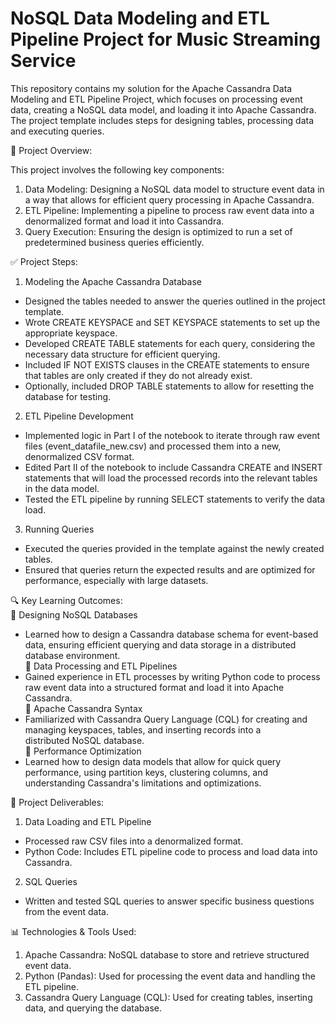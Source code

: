 # NoSQL Data Modeling and ETL Pipeline Project for Music Streaming Service 
This repository contains my solution for the Apache Cassandra Data Modeling and ETL Pipeline Project, which focuses on processing event data, 
creating a NoSQL data model, and loading it into Apache Cassandra. The project template includes steps for designing tables, processing data 
and executing queries.

🚀 Project Overview:<br>

This project involves the following key components:
1. Data Modeling: Designing a NoSQL data model to structure event data in a way that allows for efficient query processing in Apache Cassandra.
2. ETL Pipeline: Implementing a pipeline to process raw event data into a denormalized format and load it into Cassandra.
3. Query Execution: Ensuring the design is optimized to run a set of predetermined business queries efficiently.

✅ Project Steps:
1. Modeling the Apache Cassandra Database
  - Designed the tables needed to answer the queries outlined in the project template.
  - Wrote CREATE KEYSPACE and SET KEYSPACE statements to set up the appropriate keyspace.
  - Developed CREATE TABLE statements for each query, considering the necessary data structure for efficient querying.
  - Included IF NOT EXISTS clauses in the CREATE statements to ensure that tables are only created if they do not already exist.
  - Optionally, included DROP TABLE statements to allow for resetting the database for testing.
    
2. ETL Pipeline Development
  - Implemented logic in Part I of the notebook to iterate through raw event files (event_datafile_new.csv) and processed them into a new, denormalized CSV format.
  - Edited Part II of the notebook to include Cassandra CREATE and INSERT statements that will load the processed records into the relevant tables in the data model.
  - Tested the ETL pipeline by running SELECT statements to verify the data load.

3. Running Queries
  - Executed the queries provided in the template against the newly created tables.
  - Ensured that queries return the expected results and are optimized for performance, especially with large datasets.

🔍 Key Learning Outcomes: <br>
📌 Designing NoSQL Databases <br>
  - Learned how to design a Cassandra database schema for event-based data, ensuring efficient querying and data storage in a distributed     database environment. <br>
📌 Data Processing and ETL Pipelines<br>
  - Gained experience in ETL processes by writing Python code to process raw event data into a structured format and load it into Apache      Cassandra. <br>
📌 Apache Cassandra Syntax<br>
  - Familiarized with Cassandra Query Language (CQL) for creating and managing keyspaces, tables, and inserting records into a      
    distributed NoSQL database. <br>
📌 Performance Optimization <br>
  - Learned how to design data models that allow for quick query performance, using partition keys, clustering columns, and understanding     Cassandra's limitations and optimizations. <br>

📂 Project Deliverables:<br>
1. Data Loading and ETL Pipeline
  - Processed raw CSV files into a denormalized format.
  - Python Code: Includes ETL pipeline code to process and load data into Cassandra.
2. SQL Queries
  - Written and tested SQL queries to answer specific business questions from the event data.

📊 Technologies & Tools Used: <br>
1. Apache Cassandra: NoSQL database to store and retrieve structured event data.
2. Python (Pandas): Used for processing the event data and handling the ETL pipeline.
3. Cassandra Query Language (CQL): Used for creating tables, inserting data, and querying the database.
